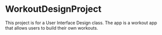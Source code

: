 # WorkoutDesignProject
This project is for a User Interface Design class. The app is a workout app that allows users to build their own workouts.
